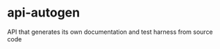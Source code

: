 api-autogen
===========

API that generates its own documentation and test harness from source code
